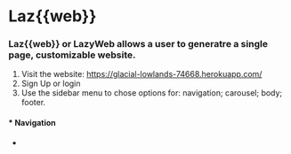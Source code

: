 # Laz{{web}}

### Laz{{web}} or LazyWeb allows a user to generatre a single page, customizable website.

1. Visit the website: https://glacial-lowlands-74668.herokuapp.com/
2. Sign Up or login 
3. Use the sidebar menu to chose options for: navigation; carousel; body; footer.
#### * Navigation
  * 
